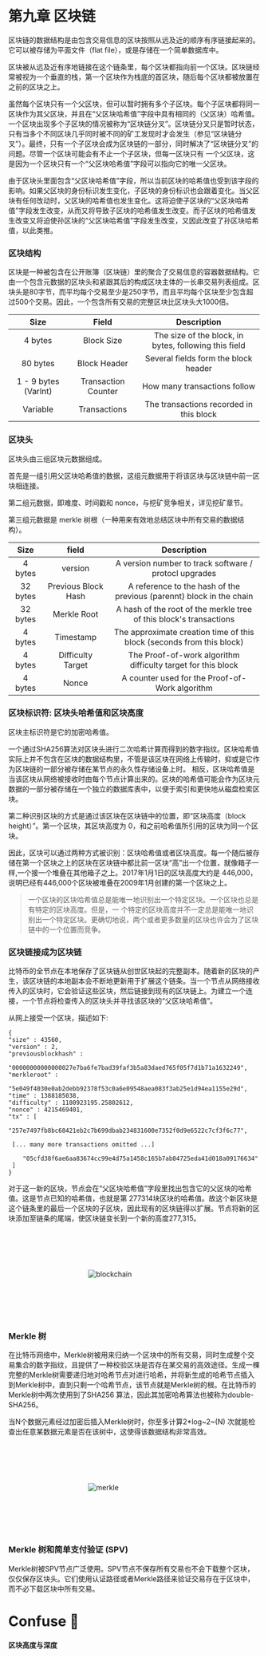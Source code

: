 # 第九章 区块链

区块链的数据结构是由包含交易信息的区块按照从远及近的顺序有序链接起来的。它可以被存储为平面文件（flat file），或是存储在一个简单数据库中。  

区块被从远及近有序地链接在这个链条里，每个区块都指向前一个区块。区块链经常被视为一个垂直的栈，第一个区块作为栈底的首区块，随后每个区块都被放置在之前的区块之上。  

虽然每个区块只有一个父区块，但可以暂时拥有多个子区块。每个子区块都将同一区块作为其父区块，并且在“父区块哈希值”字段中具有相同的（父区块）哈希值。一个区块出现多个子区块的情况被称为“区块链分叉”。区块链分叉只是暂时状态，只有当多个不同区块几乎同时被不同的矿工发现时才会发生（参见“区块链分叉”）。最终，只有一个子区块会成为区块链的一部分，同时解决了“区块链分叉”的问题。尽管一个区块可能会有不止一个子区块，但每一区块只有 一个父区块，这是因为一个区块只有一个“父区块哈希值”字段可以指向它的唯一父区块。  

由于区块头里面包含“父区块哈希值”字段，所以当前区块的哈希值也受到该字段的影响。如果父区块的身份标识发生变化，子区块的身份标识也会跟着变化。当父区块有任何改动时，父区块的哈希值也发生变化。这将迫使子区块的“父区块哈希值”字段发生改变，从而又将导致子区块的哈希值发生改变。而子区块的哈希值发生改变又将迫使孙区块的“父区块哈希值”字段发生改变，又因此改变了孙区块哈希值，以此类推。  

### 区块结构

区块是一种被包含在公开账簿（区块链）里的聚合了交易信息的容器数据结构。它由一个包含元数据的区块头和紧跟其后的构成区块主体的一长串交易列表组成。区块头是80字节，而平均每个交易至少是250字节，而且平均每个区块至少包含超过500个交易。因此，一个包含所有交易的完整区块比区块头大1000倍。  

| Size                 | Field               | Description                                           |
|:--------------------:|:-------------------:|:-----------------------------------------------------:|
| 4 bytes              | Block Size          | The size of the block, in bytes, following this field |
| 80 bytes             | Block Header        | Several fields form the block header                  |
| 1 - 9 bytes (Varlnt) | Transaction Counter | How many transactions follow                          |
| Variable             | Transactions        | The transactions recorded in this block               |

### 区块头

区块头由三组区块元数据组成。  

首先是一组引用父区块哈希值的数据，这组元数据用于将该区块与区块链中前一区块相连接。  

第二组元数据，即难度、时间戳和 nonce，与挖矿竞争相关，详见挖矿章节。  

第三组元数据是 merkle 树根（一种用来有效地总结区块中所有交易的数据结构）。  

| Size     | field               | Description                                                           |
|:--------:|:-------------------:|:---------------------------------------------------------------------:|
| 4 bytes  | version             | A version number to track software / protocl upgrades                 |
| 32 bytes | Previous Block Hash | A reference to the hash of the previous (parennt) block in the chain  |
| 32 bytes | Merkle Root         | A hash of the root of the merkle tree of this block's transactions    |
| 4 bytes  | Timestamp           | The approximate creation time of this block (seconds from this block) |
| 4 bytes  | Difficulty Target   | The Proof-of-work algorithm difficulty target for this block          |
| 4 bytes  | Nonce               | A counter used for the Proof-of-Work algorithm                        |

### 区块标识符: 区块头哈希值和区块高度

区块主标识符是它的加密哈希值。  

一个通过SHA256算法对区块头进行二次哈希计算而得到的数字指纹。区块哈希值实际上并不包含在区块的数据结构里，不管是该区块在网络上传输时，抑或是它作为区块链的一部分被存储在某节点的永久性存储设备上时。 相反，区块哈希值是当该区块从网络被接收时由每个节点计算出来的。区块的哈希值可能会作为区块元数据的一部分被存储在一个独立的数据库表中，以便于索引和更快地从磁盘检索区块。  

第二种识别区块的方式是通过该区块在区块链中的位置，即“区块高度（block height）”。第一个区块，其区块高度为 0，和之前哈希值所引用的区块为同一个区块。  

因此，区块可以通过两种方式被识别：区块哈希值或者区块高度。每一个随后被存储在第一个区块之上的区块在区块链中都比前一区块“高”出一个位置，就像箱子一样,一个接一个堆叠在其他箱子之上。2017年1月1日的区块高度大约是 446,000，说明已经有446,000个区块被堆叠在2009年1月创建的第一个区块之上。  

> 一个区块的区块哈希值总是能唯一地识别出一个特定区块。一个区块也总是有特定的区块高度。但是，一 个特定的区块高度并不一定总是能唯一地识别出一个特定区块。更确切地说，两个或者更多数量的区块也许会为了区块链中的一个位置而竞争。

### 区块链接成为区块链

比特币的全节点在本地保存了区块链从创世区块起的完整副本。随着新的区块的产生，该区块链的本地副本会不断地更新用于扩展这个链条。当一个节点从网络接收传入的区块时，它会验证这些区块，然后链接到现有的区块链上。为建立一个连接，一个节点将检查传入的区块头并寻找该区块的“父区块哈希值”。  

从网上接受一个区块，描述如下:  
```
{
"size" : 43560,
"version" : 2,
"previousblockhash" :
    "00000000000000027e7ba6fe7bad39faf3b5a83daed765f05f7d1b71a1632249",
"merkleroot" :
    "5e049f4030e0ab2debb92378f53c0a6e09548aea083f3ab25e1d94ea1155e29d",
"time" : 1388185038,
"difficulty" : 1180923195.25802612,
"nonce" : 4215469401,
"tx" : [
    "257e7497fb8bc68421eb2c7b699dbab234831600e7352f0d9e6522c7cf3f6c77",

 [... many more transactions omitted ...]

    "05cfd38f6ae6aa83674cc99e4d75a1458c165b7ab84725eda41d018a09176634"
 ]
}
```
对于这一新的区块，节点会在“父区块哈希值”字段里找出包含它的父区块的哈希值。这是节点已知的哈希值，也就是第 277314块区块的哈希值。故这个新区块是这个链条里的最后一个区块的子区块，因此现有的区块链得以扩展。节点将新的区块添加至链条的尾端，使区块链变长到一个新的高度277,315。  

![blockchain](/assets/blockchain.png)

### Merkle 树

在比特币网络中，Merkle树被用来归纳一个区块中的所有交易，同时生成整个交易集合的数字指纹，且提供了一种校验区块是否存在某交易的高效途径。生成一棵完整的Merkle树需要递归地对哈希节点对进行哈希，并将新生成的哈希节点插入到Merkle树中，直到只剩一个哈希节点，该节点就是Merkle树的根。在比特币的Merkle树中两次使用到了SHA256 算法，因此其加密哈希算法也被称为double-SHA256。  

当N个数据元素经过加密后插入Merkle树时，你至多计算2*log~2~(N) 次就能检查出任意某数据元素是否在该树中，这使得该数据结构非常高效。

![merkle](/assets/merkle.png)

### Merkle 树和简单支付验证 (SPV)

Merkle树被SPV节点广泛使用。SPV节点不保存所有交易也不会下载整个区块，仅仅保存区块头。它们使用认证路径或者Merkle路径来验证交易存在于区块中，而不必下载区块中所有交易。


# Confuse  🤔️

#### 区块高度与深度


<style>img{padding: 5rem 10rem}</style>

